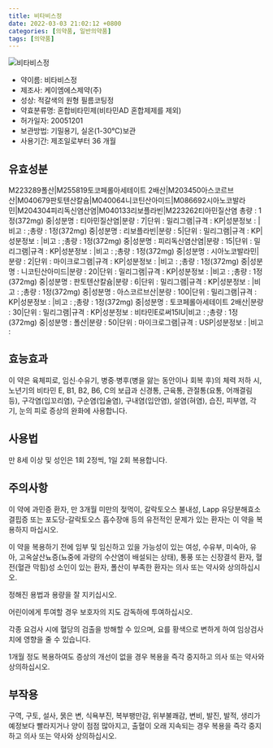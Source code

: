 ```yaml
---
title: 비타비스정
date: 2022-03-03 21:02:12 +0800
categories: [의약품, 일반의약품]
tags: [의약품]
---
```

![비타비스정](https://nedrug.mfds.go.kr/pbp/cmn/itemImageDownload/148665493852900030)

- 약이름: 비타비스정
- 제조사: 케이엠에스제약(주)
- 성상: 적갈색의 원형 필름코팅정
- 약효분류명: 혼합비타민제(비타민AD 혼합제제를 제외)
- 허가일자: 20051201
- 보관방법: 기밀용기, 실온(1-30℃)보관
- 사용기간: 제조일로부터 36 개월
## 유효성분
M223289폴산|M255819토코페롤아세테이트 2배산|M203450아스코르브산|M040679판토텐산칼슘|M040064니코틴산아미드|M086692시아노코발라민|M204304피리독신염산염|M040133리보플라빈|M223262티아민질산염
총량 : 1정(372mg) 중|성분명 : 티아민질산염|분량 : 7|단위 : 밀리그램|규격 : KP|성분정보 : |비고 : ;총량 : 1정(372mg) 중|성분명 : 리보플라빈|분량 : 5|단위 : 밀리그램|규격 : KP|성분정보 : |비고 : ;총량 : 1정(372mg) 중|성분명 : 피리독신염산염|분량 : 15|단위 : 밀리그램|규격 : KP|성분정보 : |비고 : ;총량 : 1정(372mg) 중|성분명 : 시아노코발라민|분량 : 2|단위 : 마이크로그램|규격 : KP|성분정보 : |비고 : ;총량 : 1정(372mg) 중|성분명 : 니코틴산아미드|분량 : 20|단위 : 밀리그램|규격 : KP|성분정보 : |비고 : ;총량 : 1정(372mg) 중|성분명 : 판토텐산칼슘|분량 : 6|단위 : 밀리그램|규격 : KP|성분정보 : |비고 : ;총량 : 1정(372mg) 중|성분명 : 아스코르브산|분량 : 100|단위 : 밀리그램|규격 : KP|성분정보 : |비고 : ;총량 : 1정(372mg) 중|성분명 : 토코페롤아세테이트 2배산|분량 : 30|단위 : 밀리그램|규격 : KP|성분정보 : 비타민E로써15IU|비고 : ;총량 : 1정(372mg) 중|성분명 : 폴산|분량 : 50|단위 : 마이크로그램|규격 : USP|성분정보 : |비고 :
## 효능효과
이 약은 육체피로, 임신∙수유기, 병중∙병후(병을 앓는 동안이나 회복 후)의 체력 저하 시, 노년기의 비타민 E, B1, B2, B6, C의 보급과 신경통, 근육통, 관절통(요통, 어깨결림 등), 구각염(입꼬리염), 구순염(입술염), 구내염(입안염), 설염(혀염), 습진, 피부염, 각기, 눈의 피로 증상의 완화에 사용합니다.

## 사용법
만 8세 이상 및 성인은 1회 2정씩, 1일 2회 복용합니다.

## 주의사항
이 약에 과민증 환자, 만 3개월 미만의 젖먹이, 갈락토오스 불내성, Lapp 유당분해효소 결핍증 또는 포도당-갈락토오스 흡수장애 등의 유전적인 문제가 있는 환자는 이 약을 복용하지 마십시오.

이 약을 복용하기 전에 임부 및 임신하고 있을 가능성이 있는 여성, 수유부, 미숙아, 유아, 고옥살산뇨증(뇨중에 과량의 수산염이 배설되는 상태), 통풍 또는 신장결석 환자, 혈전(혈관 막힘)성 소인이 있는 환자, 폴산이 부족한 환자는 의사 또는 약사와 상의하십시오.

정해진 용법과 용량을 잘 지키십시오.

어린이에게 투여할 경우 보호자의 지도 감독하에 투여하십시오.

각종 요검사 시에 혈당의 검출을 방해할 수 있으며, 요를 황색으로 변하게 하여 임상검사치에 영향을 줄 수 있습니다.

1개월 정도 복용하여도 증상의 개선이 없을 경우 복용을 즉각 중지하고 의사 또는 약사와 상의하십시오.

## 부작용
구역, 구토, 설사, 묽은 변, 식욕부진, 복부팽만감, 위부불쾌감, 변비, 발진, 발적, 생리가 예정보다 빨라지거나 양이 점점 많아지고, 출혈이 오래 지속되는 경우 복용을 즉각 중지하고 의사 또는 약사와 상의하십시오.

